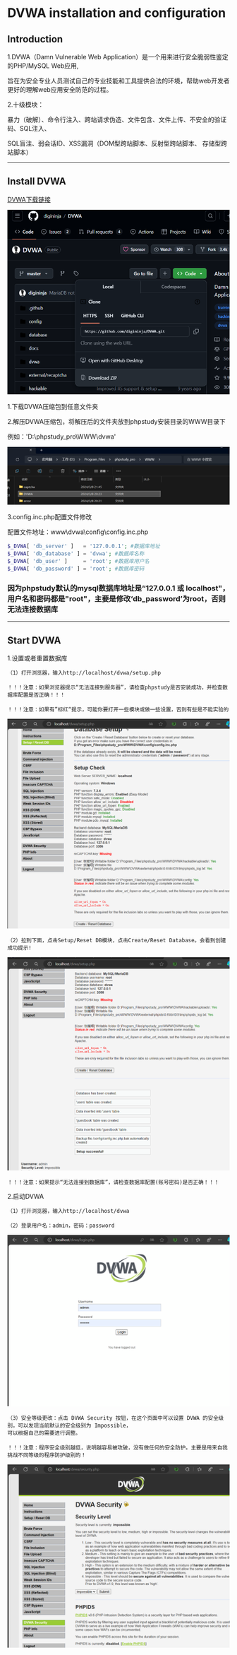 # DVWA installation and configuration

## Introduction
1.DVWA（Damn Vulnerable Web Application）是一个用来进行安全脆弱性鉴定的PHP/MySQL Web应用,   

旨在为安全专业人员测试自己的专业技能和工具提供合法的环境，帮助web开发者更好的理解web应用安全防范的过程。   


2.十级模块：    

暴力（破解）、命令行注入、跨站请求伪造、文件包含、文件上传、不安全的验证码、SQL注入、    

SQL盲注、弱会话ID、XSS漏洞（DOM型跨站脚本、反射型跨站脚本、 存储型跨站脚本）    

* * * * * * * * * * * * * * * * * * * * * * * * * * * * * * * * * * * * *

## Install DVWA
[DVWA下载链接](https://github.com/digininja/DVWA)   

![DVWA_Download](../../images/DVWA/dvwa_install_1.png)    

1.下载DVWA压缩包到任意文件夹     

2.解压DVWA压缩包，将解压后的文件夹放到phpstudy安装目录的WWW目录下    

  例如：'D:\phpstudy_pro\WWW\dvwa'      

![DVWA_Uzip](../../images/DVWA/dvwa_install_2.png)      

3.config.inc.php配置文件修改      

配置文件地址：www\dvwa\config\config.inc.php      

```php
$_DVWA[ 'db_server' ]   = '127.0.0.1'; #数据库地址
$_DVWA[ 'db_database' ] = 'dvwa'; #数据库名称
$_DVWA[ 'db_user' ]     = 'root'; #数据库用户名
$_DVWA[ 'db_password' ] = 'root'; #数据库密码
```
### 因为phpstudy默认的mysql数据库地址是“127.0.0.1 或 localhost"，用户名和密码都是"root"，主要是修改‘db_password’为root，否则无法连接数据库

* * * * * * * * * * * * * * * * * * * * * * * * * * * * * * * * * * * * *

## Start DVWA
1.设置或者重置数据库    

    （1）打开浏览器，输入http://localhost/dvwa/setup.php    

    ！！！注意：如果浏览器提示“无法连接到服务器”，请检查phpstudy是否安装成功，并检查数据库配置是否正确！！！    

    ！！！注意：如果有”标红“提示，可能你要打开一些模块或做一些设置，否则有些是不能实验的    

![DVWA_SetupDB](../../images/DVWA/dvwa_start_1.png)    

    （2）拉到下面，点击Setup/Reset DB模块，点击Create/Reset Database。会看到创建成功提示!    

![DVWA_SetupDB](../../images/DVWA/dvwa_start_2.png)    

    ！！！注意：如果提示“无法连接到数据库”，请检查数据库配置(账号密码)是否正确！！！    


2.启动DVWA    

    （1）打开浏览器，输入http://localhost/dvwa     

    （2）登录用户名：admin，密码：password    

![DVWA_Login](../../images/DVWA/dvwa_start_3.png)    

    （3）安全等级更改：点击 DVWA Security 按钮，在这个页面中可以设置 DVWA 的安全级别，可以发现当前默认的安全级别为 Impossible，
    可以根据自己的需要进行调整。       

    ！！！注意：程序安全级别越低，说明越容易被攻破，没有做任何的安全防护。主要是用来自我挑战不同等级的程序防护级别的！    
    
![DVWA_Security](../../images/DVWA/dvwa_start_4.png)
